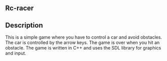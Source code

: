 ## Rc-racer

## Description
This is a simple game where you have to control a car and avoid obstacles. The car is controlled by the arrow keys. The game is over when you hit an obstacle. The game is written in C++ and uses the SDL library for graphics and input.